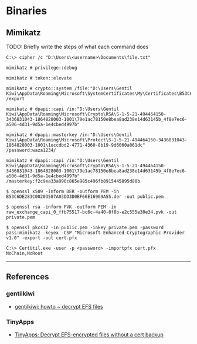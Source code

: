 # Binaries

## Mimikatz

TODO: Briefly write the steps of what each command does

```
C:\> cipher /c "D:\Users\<username>\Documents\file.txt"
```

```
mimikatz # privilege::debug

mimikatz # token::elevate

mimikatz # crypto::system /file:"D:\Users\Gentil Kiwi\AppData\Roaming\Microsoft\SystemCertificates\My\Certificates\B53C6DE283C00203587A03DD3D0BF66E16969A55" /export

mimikatz # dpapi::capi /in:"D:\Users\Gentil Kiwi\AppData\Roaming\Microsoft\Crypto\RSA\S-1-5-21-494464150-3436831043-1864828003-1001\79e1ac78150e8bea8ad238e14d63145b_4f8e7ec6-a506-4d31-9d5a-1e4cbed4997b"

mimikatz # dpapi::masterkey /in:"D:\Users\Gentil Kiwi\AppData\Roaming\Microsoft\Protect\S-1-5-21-494464150-3436831043-1864828003-1001\1eccdbd2-4771-4360-8b19-9d6060a061dc" /password:waza1234/

mimikatz # dpapi::capi /in:"D:\Users\Gentil Kiwi\AppData\Roaming\Microsoft\Crypto\RSA\S-1-5-21-494464150-3436831043-1864828003-1001\79e1ac78150e8bea8ad238e14d63145b_4f8e7ec6-a506-4d31-9d5a-1e4cbed4997b" /masterkey:f2c9ea33a990c865e985c496fb8915445895d80b
```

```
$ openssl x509 -inform DER -outform PEM -in B53C6DE283C00203587A03DD3D0BF66E16969A55.der -out public.pem

$ openssl rsa -inform PVK -outform PEM -in raw_exchange_capi_0_ffb75517-bc6c-4a40-8f8b-e2c555e30e34.pvk -out private.pem

$ openssl pkcs12 -in public.pem -inkey private.pem -password pass:mimikatz -keyex -CSP "Microsoft Enhanced Cryptographic Provider v1.0" -export -out cert.pfx
```

```
C:\> CertUtil.exe -user -p <password> -importpfx cert.pfx NoChain,NoRoot
```

---
## References

### gentilkiwi

- [gentilkiwi: howto ~ decrypt EFS files](https://github.com/gentilkiwi/mimikatz/wiki/howto-~-decrypt-EFS-files)

### TinyApps

- [TinyApps: Decrypt EFS-encrypted files without a cert backup](https://tinyapps.org/docs/decrypt-efs-without-cert-backup.html)